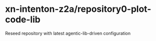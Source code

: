# xn-intenton-z2a/repository0-plot-code-lib
Reseed repository with latest agentic-lib-driven configuration
